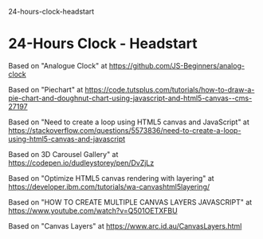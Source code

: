 24-hours-clock-headstart
# 24-Hours Clock - Headstart

Based on "Analogue Clock" at https://github.com/JS-Beginners/analog-clock

Based on "Piechart" at https://code.tutsplus.com/tutorials/how-to-draw-a-pie-chart-and-doughnut-chart-using-javascript-and-html5-canvas--cms-27197

Based on "Need to create a loop using HTML5 canvas and JavaScript" at https://stackoverflow.com/questions/5573836/need-to-create-a-loop-using-html5-canvas-and-javascript

Based on 3D Carousel Gallery" at https://codepen.io/dudleystorey/pen/DvZjLz

Based on "Optimize HTML5 canvas rendering with layering" at https://developer.ibm.com/tutorials/wa-canvashtml5layering/

Based on "HOW TO CREATE MULTIPLE CANVAS LAYERS JAVASCRIPT" at https://www.youtube.com/watch?v=Q501OETXFBU

Based on "Canvas Layers" at https://www.arc.id.au/CanvasLayers.html
